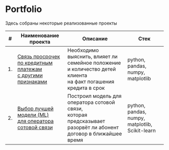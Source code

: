 # Portfolio

Здесь собраны некоторые реализованные проекты

| #    | Наименование проекта                | Описание                                                     | Стек                                                         |
| ---- | ------------------------------------------------------------ | ------------------------------------------------------------ | ------------------------------------------------------------ |
| 1.   | [Связь просрочек по кредитным платежам<br/>с другими признаками](https://github.com/satysh) | Необходимо выяснить, влияет ли семейное положение и количество детей клиента<br/>на факт погашения кредита в срок | python, pandas, numpy, matplotlib
| 2.   | [Выбор лучшей модели (ML)<br/>для оператора сотовой связи](https://github.com/satysh) | Построил модель для оператора сотовой связи,<br/>которая предсказывает разорвёт ли абонент договор в ближайшее время | python, pandas, numpy, matplotlib, Scikit-learn